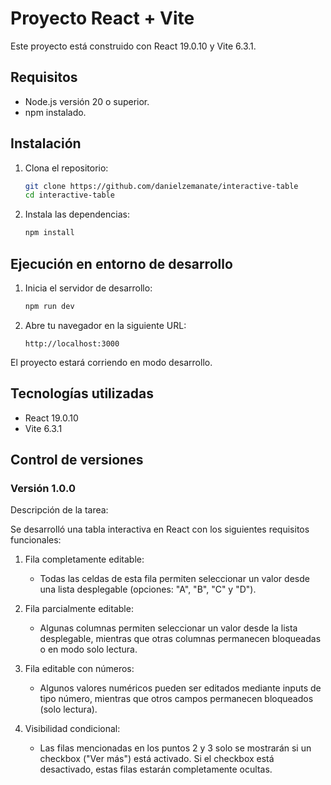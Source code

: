 # Proyecto React + Vite

Este proyecto está construido con React 19.0.10 y Vite 6.3.1.

## Requisitos

- Node.js versión 20 o superior.
- npm instalado.

## Instalación

1. Clona el repositorio:

   ```bash
   git clone https://github.com/danielzemanate/interactive-table
   cd interactive-table
   ```

2. Instala las dependencias:

   ```bash
   npm install
   ```

## Ejecución en entorno de desarrollo

1. Inicia el servidor de desarrollo:

   ```bash
   npm run dev
   ```

2. Abre tu navegador en la siguiente URL:

   ```
   http://localhost:3000
   ```

El proyecto estará corriendo en modo desarrollo.

## Tecnologías utilizadas

- React 19.0.10
- Vite 6.3.1

## Control de versiones

### Versión 1.0.0

Descripción de la tarea:

Se desarrolló una tabla interactiva en React con los siguientes requisitos funcionales:

1. Fila completamente editable:

   - Todas las celdas de esta fila permiten seleccionar un valor desde una lista desplegable (opciones: "A", "B", "C" y "D").

2. Fila parcialmente editable:

   - Algunas columnas permiten seleccionar un valor desde la lista desplegable, mientras que otras columnas permanecen bloqueadas o en modo solo lectura.

3. Fila editable con números:

   - Algunos valores numéricos pueden ser editados mediante inputs de tipo número, mientras que otros campos permanecen bloqueados (solo lectura).

4. Visibilidad condicional:
   - Las filas mencionadas en los puntos 2 y 3 solo se mostrarán si un checkbox ("Ver más") está activado. Si el checkbox está desactivado, estas filas estarán completamente ocultas.
